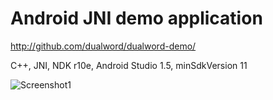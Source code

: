 # Android JNI demo application

http://github.com/dualword/dualword-demo/

C++, JNI, NDK r10e, Android Studio 1.5, minSdkVersion 11

![Screenshot1](screenshot1.png)




